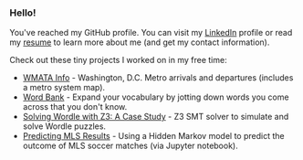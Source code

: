 ### Hello!

You've reached my GitHub profile. You can visit my [LinkedIn](https://www.linkedin.com/in/jeffbaranski/) profile or read my [resume](https://www.jeffbaranski.com/resume) to learn more about me (and get my contact information).

Check out these tiny projects I worked on in my free time:
 - [WMATA Info](https://wmata.jeffbaranski.com) - Washington, D.C. Metro arrivals and departures (includes a metro system map).
 - [Word Bank](https://word-bank.jeffbaranski.com/) - Expand your vocabulary by jotting down words you come across that you don't know.
 - [Solving Wordle with Z3: A Case Study](https://www.jeffbaranski.com/wordle/z3-wordle-solver.html) - Z3 SMT solver to simulate and solve Wordle puzzles.
 - [Predicting MLS Results](https://github.com/jbaranski/mls-hmm) - Using a Hidden Markov model to predict the outcome of MLS soccer matches (via Jupyter notebook).
